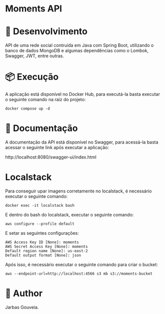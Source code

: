 # Moments API

# 🔨 Desenvolvimento

API de uma rede social contruída em Java com Spring Boot, utilizando o banco de dados MongoDB e algumas dependências
como o Lombok,
Swagger, JWT, entre outras.

# 📦 Execução

A aplicação está disponível no Docker Hub, para executá-la basta executar o seguinte comando na raiz do projeto:

```shell
docker compose up -d
```

# 📝 Documentação

A documentação da API está disponível no Swagger, para acessá-la basta acessar o seguinte link após executar a
aplicação:

http://localhost:8080/swagger-ui/index.html

# Localstack

Para conseguir upar imagens corretamente no localstack, é necessário executar o seguinte comando:

```shell
docker exec -it localstack bash
```

E dentro do bash do localstack, executar o seguinte comando:

```shell
aws configure --profile default
```

E setar as seguintes configurações:

```shell
AWS Access Key ID [None]: moments
AWS Secret Access Key [None]: moments
Default region name [None]: us-east-2
Default output format [None]: json
```

Após isso, é necessário executar o seguinte comando para criar o bucket:

```shell
aws --endpoint-url=http://localhost:4566 s3 mb s3://moments-bucket
```

# 📍 Author

Jarbas Gouveia.
